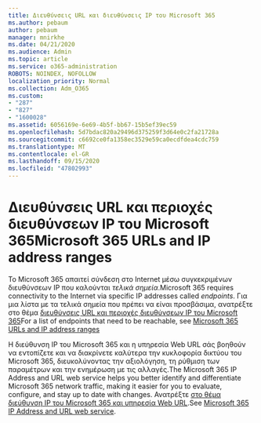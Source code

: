 ```yaml
---
title: Διευθύνσεις URL και διευθύνσεις IP του Microsoft 365
ms.author: pebaum
author: pebaum
manager: mnirkhe
ms.date: 04/21/2020
ms.audience: Admin
ms.topic: article
ms.service: o365-administration
ROBOTS: NOINDEX, NOFOLLOW
localization_priority: Normal
ms.collection: Adm_O365
ms.custom:
- "287"
- "827"
- "1600028"
ms.assetid: 6056169e-6e69-4b5f-bb67-15b5ef39ec59
ms.openlocfilehash: 5d7bdac820a29496d375259f3d64e0c2fa21728a
ms.sourcegitcommit: c6692ce0fa1358ec3529e59ca0ecdfdea4cdc759
ms.translationtype: MT
ms.contentlocale: el-GR
ms.lasthandoff: 09/15/2020
ms.locfileid: "47802993"
---
```

# <a name="microsoft-365-urls-and-ip-address-ranges"></a><span data-ttu-id="ce088-102">Διευθύνσεις URL και περιοχές διευθύνσεων IP του Microsoft 365</span><span class="sxs-lookup"><span data-stu-id="ce088-102">Microsoft 365 URLs and IP address ranges</span></span>

<span data-ttu-id="ce088-103">Το Microsoft 365 απαιτεί σύνδεση στο Internet μέσω συγκεκριμένων διευθύνσεων IP που καλούνται *τελικά σημεία*.</span><span class="sxs-lookup"><span data-stu-id="ce088-103">Microsoft 365 requires connectivity to the Internet via specific IP addresses called *endpoints*.</span></span>
<span data-ttu-id="ce088-104">Για μια λίστα με τα τελικά σημεία που πρέπει να είναι προσβάσιμα, ανατρέξτε στο θέμα [διευθύνσεις URL και περιοχές διευθύνσεων IP του Microsoft 365](https://docs.microsoft.com/office365/enterprise/urls-and-ip-address-ranges)</span><span class="sxs-lookup"><span data-stu-id="ce088-104">For a list of endpoints that need to be reachable, see [Microsoft 365 URLs and IP address ranges](https://docs.microsoft.com/office365/enterprise/urls-and-ip-address-ranges)</span></span> 

<span data-ttu-id="ce088-105">Η διεύθυνση IP του Microsoft 365 και η υπηρεσία Web URL σάς βοηθούν να εντοπίζετε και να διακρίνετε καλύτερα την κυκλοφορία δικτύου του Microsoft 365, διευκολύνοντας την αξιολόγηση, τη ρύθμιση των παραμέτρων και την ενημέρωση με τις αλλαγές.</span><span class="sxs-lookup"><span data-stu-id="ce088-105">The Microsoft 365 IP Address and URL web service helps you better identify and differentiate Microsoft 365 network traffic, making it easier for you to evaluate, configure, and stay up to date with changes.</span></span> <span data-ttu-id="ce088-106">Ανατρέξτε [στο θέμα διεύθυνση IP του Microsoft 365 και υπηρεσία Web URL](https://docs.microsoft.com/office365/enterprise/office-365-ip-web-service).</span><span class="sxs-lookup"><span data-stu-id="ce088-106">See [Microsoft 365 IP Address and URL web service](https://docs.microsoft.com/office365/enterprise/office-365-ip-web-service).</span></span>